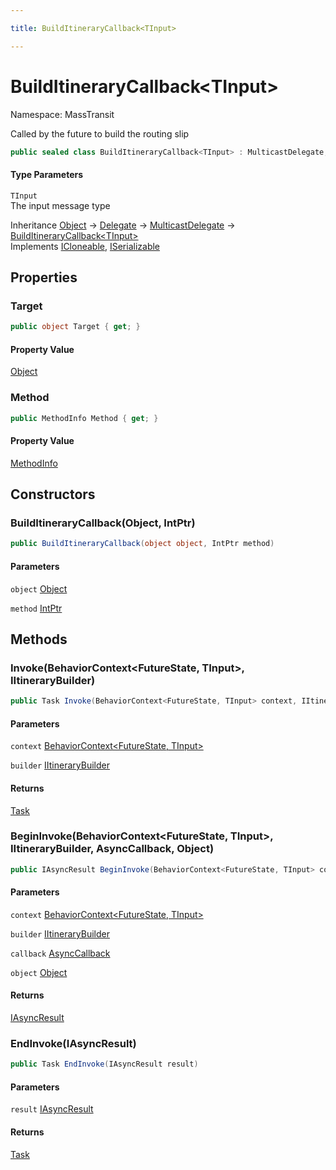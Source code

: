 ```yaml
---

title: BuildItineraryCallback<TInput>

---
```


# BuildItineraryCallback\<TInput\>

Namespace: MassTransit

Called by the future to build the routing slip

```csharp
public sealed class BuildItineraryCallback<TInput> : MulticastDelegate, ICloneable, ISerializable
```

#### Type Parameters

`TInput`<br/>
The input message type

Inheritance [Object](https://learn.microsoft.com/en-us/dotnet/api/system.object) → [Delegate](https://learn.microsoft.com/en-us/dotnet/api/system.delegate) → [MulticastDelegate](https://learn.microsoft.com/en-us/dotnet/api/system.multicastdelegate) → [BuildItineraryCallback\<TInput\>](../masstransit/builditinerarycallback-1)<br/>
Implements [ICloneable](https://learn.microsoft.com/en-us/dotnet/api/system.icloneable), [ISerializable](https://learn.microsoft.com/en-us/dotnet/api/system.runtime.serialization.iserializable)

## Properties

### **Target**

```csharp
public object Target { get; }
```

#### Property Value

[Object](https://learn.microsoft.com/en-us/dotnet/api/system.object)<br/>

### **Method**

```csharp
public MethodInfo Method { get; }
```

#### Property Value

[MethodInfo](https://learn.microsoft.com/en-us/dotnet/api/system.reflection.methodinfo)<br/>

## Constructors

### **BuildItineraryCallback(Object, IntPtr)**

```csharp
public BuildItineraryCallback(object object, IntPtr method)
```

#### Parameters

`object` [Object](https://learn.microsoft.com/en-us/dotnet/api/system.object)<br/>

`method` [IntPtr](https://learn.microsoft.com/en-us/dotnet/api/system.intptr)<br/>

## Methods

### **Invoke(BehaviorContext\<FutureState, TInput\>, IItineraryBuilder)**

```csharp
public Task Invoke(BehaviorContext<FutureState, TInput> context, IItineraryBuilder builder)
```

#### Parameters

`context` [BehaviorContext\<FutureState, TInput\>](../../masstransit-abstractions/masstransit/behaviorcontext-2)<br/>

`builder` [IItineraryBuilder](../../masstransit-abstractions/masstransit/iitinerarybuilder)<br/>

#### Returns

[Task](https://learn.microsoft.com/en-us/dotnet/api/system.threading.tasks.task)<br/>

### **BeginInvoke(BehaviorContext\<FutureState, TInput\>, IItineraryBuilder, AsyncCallback, Object)**

```csharp
public IAsyncResult BeginInvoke(BehaviorContext<FutureState, TInput> context, IItineraryBuilder builder, AsyncCallback callback, object object)
```

#### Parameters

`context` [BehaviorContext\<FutureState, TInput\>](../../masstransit-abstractions/masstransit/behaviorcontext-2)<br/>

`builder` [IItineraryBuilder](../../masstransit-abstractions/masstransit/iitinerarybuilder)<br/>

`callback` [AsyncCallback](https://learn.microsoft.com/en-us/dotnet/api/system.asynccallback)<br/>

`object` [Object](https://learn.microsoft.com/en-us/dotnet/api/system.object)<br/>

#### Returns

[IAsyncResult](https://learn.microsoft.com/en-us/dotnet/api/system.iasyncresult)<br/>

### **EndInvoke(IAsyncResult)**

```csharp
public Task EndInvoke(IAsyncResult result)
```

#### Parameters

`result` [IAsyncResult](https://learn.microsoft.com/en-us/dotnet/api/system.iasyncresult)<br/>

#### Returns

[Task](https://learn.microsoft.com/en-us/dotnet/api/system.threading.tasks.task)<br/>
